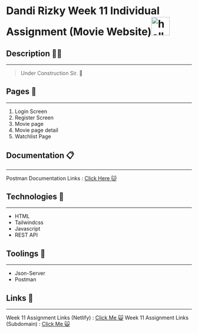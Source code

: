 # Dandi Rizky Week 11 Individual Assignment (Movie Website)<img src="https://raw.githubusercontent.com/DandiRizkyy/slackmoji/master/emoji/blob/blob-wave-gif.gif" width="50px" height="50px" alt="hello">

## Description ✍🏻

---

> Under Construction Sir. 🚧

## Pages 📖

---

1. Login Screen
2. Register Screen
3. Movie page
4. Movie page detail
5. Watchlist Page

## Documentation 📋

---

Postman Documentation Links : [Click Here 🐱]()

## Technologies 🚀

---

- HTML
- Tailwindcss
- Javascript
- REST API

## Toolings 🔨

---

- Json-Server
- Postman

## Links 🔗

---

Week 11 Assignment Links (Netlify) : [Click Me 🙀](https://dandi-week11.netlify.app/)
Week 11 Assignment Links (Subdomain) : [Click Me 🙀](https://the-movie-app.dandirizky.site/)
